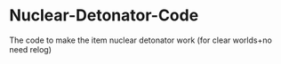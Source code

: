 # Nuclear-Detonator-Code
The code to make the item nuclear detonator work (for clear worlds+no need relog)
